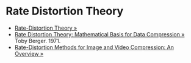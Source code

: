 Rate Distortion Theory
======================

* [Rate-Distortion Theory &raquo;](http://www.data-compression.com/theory.shtml#rd)
* [Rate Distortion Theory: Mathematical Basis for Data Compression &raquo;](http://www.amazon.com/Rate-Distortion-Theory-Mathematical-Prentice-Hall/dp/0137531036)  
  Toby Berger. 1971.
* [Rate-Distortion Methods for Image and Video Compression: An Overview &raquo;](http://sipi.usc.edu/~ortega/Papers/OrtegaRamchandran98.pdf)
